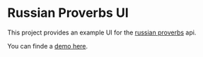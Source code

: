 # Russian Proverbs UI
This project provides an example UI for the [russian proverbs](https://github.com/levjad/jad-russian-proverb-api) api.

You can finde a [demo here](https://jad-russian-proverbs.web.app).
